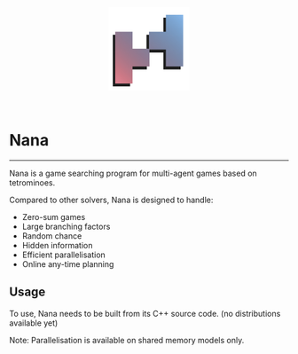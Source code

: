 <p align="center">
<img class="only-light" height="150px" src="./logo.png"/>
</p>
<br>

# Nana

--------------------------

Nana is a game searching program for multi-agent games based on tetrominoes. 

Compared to other solvers, Nana is designed to handle:

* Zero-sum games
* Large branching factors
* Random chance
* Hidden information
* Efficient parallelisation
* Online any-time planning

## Usage

To use, Nana needs to be built from its C++ source code. (no distributions available yet)

Note: Parallelisation is available on shared memory models only.
